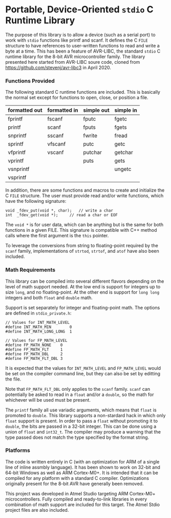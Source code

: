 # Portable, Device-Oriented `stdio` C Runtime Library
The purpose of this library is to allow a device (such as a serial
port) to work with `stdio` functions like printf and scanf.
It defines the C `FILE` structure to have references to user-written
functions to read and write a byte at a time. This has been a
feature of AVR-LIBC, the standard `stdio` C runtime
library for the 8-bit AVR microcontroller family. The library
presented here started from AVR-LIBC soure code, cloned from
https://github.com/stevenj/avr-libc3 in April 2020.

### Functions Provided
The following standard C runtime functions are included. This is
basically the normal set except for functions to open,
close, or position a file.

| formatted out | formatted in  | simple out | simple in |
|-----------|---------|---------|---------|
| fprintf   | fscanf  | fputc   | fgetc   |
| printf    | scanf   | fputs   | fgets   |
| snprintf  | sscanf  | fwrite  | fread   |
| sprintf   | vfscanf | putc    | getc    |
| vfprintf  | vscanf  | putchar | getchar |
| vprintf   |         | puts    | gets    |
| vsnprintf |         |         | ungetc  |
| vsprintf  |         |         |         |

In addition, there are some functions and macros to create and
initialize the C `FILE` structure. The user must provide
read and/or write functions, which have the following signature:

	void _fdev_put(void *, char);	// write a char
	int  _fdev_get(void *);		// read a char or EOF

The `void *` is for user data, which can be anything but is the
same for both functions in a given FILE. This signature is compatible
with C++ method calls where the first argument is the `this` pointer.

To leverage the conversions from string to floating-point required by
the `scanf` family, implementations of `strtod`, `strtof`, and `atof`
have also been included.

### Math Requirements
This library can be compiled into several different flavors depending
on the level of math support needed. At the low end is support for integers
up to size `long`, and no floating-point. At the other end is support
for `long long` integers and both `float` and `double` math.

Support is set separately for integer and floating-point math. The
options are defined in `stdio_private.h`:

	// Values for INT_MATH_LEVEL
	#define INT_MATH_MIN		0
	#define INT_MATH_LONG_LONG	1

	// Values for FP_MATH_LEVEL
	#define FP_MATH_NONE    0
	#define FP_MATH_FLT     1
	#define FP_MATH_DBL     2
	#define FP_MATH_FLT_DBL 3

It is expected that the values for `INT_MATH_LEVEL` and `FP_MATH_LEVEL`
would be set on the compiler command line, but they can also be set
by editting the file.

Note that `FP_MATH_FLT_DBL` only applies to the `scanf` family. `scanf`
can potentially be asked to read in a `float` and/or a `double`, so the
math for whichever will be used must be present.

The `printf` family all use variadic arguments, which means that `float`
is promoted to `double`. This library supports a non-stardard hack
in which only `float` support is present. In order to pass a `float`
without promoting it to `double`, the bits are passed in a 32-bit
integer. This can be done using a union of `float` and `int32_t`.
The compiler may produce a warning that the type passed
does not match the type specified by the format string.

### Platforms
The code is written entirely in C (with an optimization for ARM of
a single line of inline assmbly language). It has been shown to work
on 32-bit and 64-bit Windows as well as ARM Cortex-M0+. It is 
intended that it can be compiled for any platform with a standard
C compiler. Optimizations originally present for the 8-bit AVR have
generally been removed.

This project was developed in Atmel Studio targeting ARM Cortex-M0+
microcontrollers. Fully compiled and ready-to-link libraries in
every combination of math support are included for this target.
The Atmel Stdio project files are also included.
